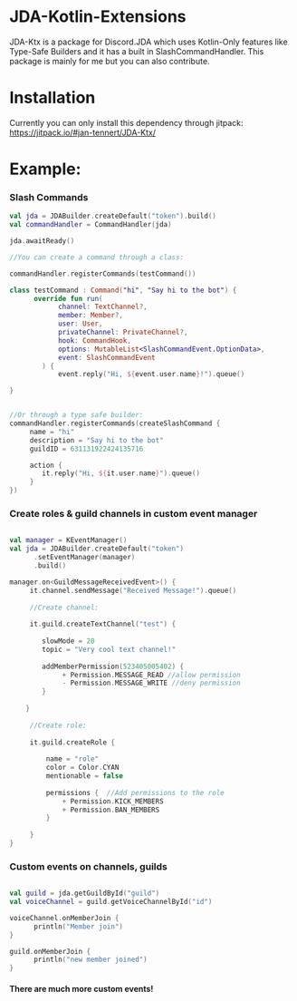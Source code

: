 # JDA-Kotlin-Extensions

JDA-Ktx is a package for Discord.JDA which uses Kotlin-Only features like Type-Safe Builders and it has a built in SlashCommandHandler.
This package is mainly for me but you can also contribute.

# Installation

Currently you can only install this dependency through jitpack: https://jitpack.io/#jan-tennert/JDA-Ktx/

# Example:

### Slash Commands

```kotlin
val jda = JDABuilder.createDefault("token").build()
val commandHandler = CommandHandler(jda)

jda.awaitReady()

//You can create a command through a class:

commandHandler.registerCommands(testCommand())

class testCommand : Command("hi", "Say hi to the bot") {
      override fun run(
            channel: TextChannel?,
            member: Member?,
            user: User,
            privateChannel: PrivateChannel?,
            hook: CommandHook,
            options: MutableList<SlashCommandEvent.OptionData>,
            event: SlashCommandEvent
        ) {
            event.reply("Hi, ${event.user.name}!").queue()

}


//Or through a type safe builder:
commandHandler.registerCommands(createSlashCommand {
     name = "hi"
     description = "Say hi to the bot"
     guildID = 631131922424135716

     action {
        it.reply("Hi, ${it.user.name}").queue()
     }
})
```

### Create roles & guild channels in custom event manager

```kotlin

val manager = KEventManager()
val jda = JDABuilder.createDefault("token")
      .setEventManager(manager)
      .build()

manager.on<GuildMessageReceivedEvent>() {
     it.channel.sendMessage("Received Message!").queue()
        
     //Create channel:
        
     it.guild.createTextChannel("test") {
            
        slowMode = 20
        topic = "Very cool text channel!"
            
        addMemberPermission(523405005402) {
             + Permission.MESSAGE_READ //allow permission
             - Permission.MESSAGE_WRITE //deny permission
        }
            
    }
        
     //Create role:
        
     it.guild.createRole { 
            
         name = "role"
         color = Color.CYAN
         mentionable = false
            
         permissions {  //Add permissions to the role
             + Permission.KICK_MEMBERS
             + Permission.BAN_MEMBERS
         }
            
     }
}

```

### Custom events on channels, guilds

```kotlin

val guild = jda.getGuildById("guild")
val voiceChannel = guild.getVoiceChannelById("id")

voiceChannel.onMemberJoin {
      println("Member join")
}

guild.onMemberJoin {
      println("new member joined")
}

```

#### There are much more custom events!
